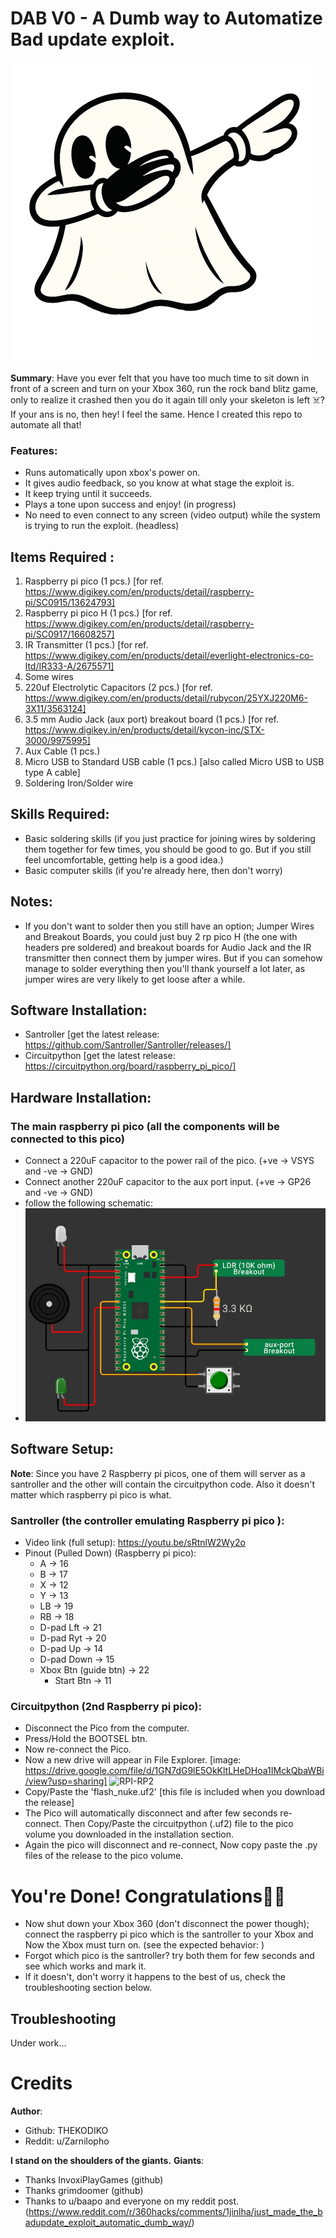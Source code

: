 # DAB V0 - A Dumb way to Automatize Bad update exploit. 

![DAB](https://github.com/THEKODIKO/DAB-Dumb_way_to_Automatize_BadUpdate/blob/2bcbe75b81156ed0d29ba17e6454188d1008a259/assets/DAB_mascot.png "DAB")

**Summary**: Have you ever felt that you have too much time to sit down in front of a screen and turn on your Xbox 360, run the rock band blitz game, only to realize it crashed then you do it again till only your skeleton is left ☠️? If your ans is no, then hey! I feel the same. Hence I created this repo to automate all that!

### Features:
- Runs automatically upon xbox's power on.
- It gives audio feedback, so you know at what stage the exploit is.
- It keep trying until it succeeds.
- Plays a tone upon success and enjoy! (in progress)
- No need to even connect to any screen (video output) while the system is trying to run the exploit. (headless)


## Items Required : 

 1. Raspberry pi pico (1 pcs.) [for ref. https://www.digikey.com/en/products/detail/raspberry-pi/SC0915/13624793]
 2. Raspberry pi pico H (1 pcs.) [for ref. https://www.digikey.com/en/products/detail/raspberry-pi/SC0917/16608257]
 3. IR Transmitter (1 pcs.) [for ref. https://www.digikey.com/en/products/detail/everlight-electronics-co-ltd/IR333-A/2675571]
 4. Some wires 
 5. 220uf Electrolytic Capacitors  (2 pcs.) [for ref. https://www.digikey.com/en/products/detail/rubycon/25YXJ220M6-3X11/3563124]
 6. 3.5 mm Audio Jack (aux port) breakout board (1 pcs.) [for ref. https://www.digikey.in/en/products/detail/kycon-inc/STX-3000/9975995]
 7. Aux Cable (1 pcs.)
 8. Micro USB to Standard USB cable (1 pcs.) [also called Micro USB to USB type A cable]
 9. Soldering Iron/Solder wire

## Skills Required:

 - Basic soldering skills (if you just practice for joining wires by soldering them together for few times, you should be good to go. But if you still feel uncomfortable, getting help is a good idea.)
 - Basic computer skills (if you're already here, then don't worry)

## Notes:

 - If you don't want to solder then you still have an option; Jumper Wires and Breakout Boards, you could just buy 2 rp pico H (the one with headers pre soldered) and breakout boards for Audio Jack and the IR transmitter then connect them by jumper wires. But if you can somehow manage to solder everything then you'll thank yourself a lot later, as jumper wires are very likely to get loose after a while.

## Software Installation:
- Santroller [get the latest release: https://github.com/Santroller/Santroller/releases/]
- Circuitpython [get the latest release: https://circuitpython.org/board/raspberry_pi_pico/]
## Hardware Installation:
### The main raspberry pi pico (all the components will be connected to this pico)
- Connect a 220uF capacitor to the power rail of the pico. (+ve -> VSYS and -ve -> GND)
- Connect another 220uF capacitor to the aux port input. (+ve -> GP26 and -ve -> GND)
- follow the following schematic:
- ![the main rp pico schematic](https://github.com/THEKODIKO/DAB-Dumb_way_to_Automatize_BadUpdate/blob/03b6bb88d1cd69901b71c4549e3cbea72c5d8893/assets/main-rp-pico-schematic.jpg "the main rp pico schematic")


## Software Setup:
**Note**: Since you have 2 Raspberry pi picos, one of them will server as a santroller and the other will contain the circuitpython code. Also it doesn't matter which raspberry pi pico is what.
### Santroller (the controller emulating Raspberry pi pico ):
- Video link (full setup): https://youtu.be/sRtnlW2Wy2o
- Pinout (Pulled Down) (Raspberry pi pico):
	- A -> 16
	- B -> 17
	- X -> 12
	- Y -> 13
	- LB -> 19
	- RB -> 18
	- D-pad Lft -> 21
	- D-pad Ryt -> 20
	- D-pad Up -> 14
	- D-pad Down -> 15
	- Xbox Btn (guide btn) -> 22
        - Start Btn -> 11
### Circuitpython (2nd Raspberry pi pico): 
- Disconnect the Pico from the computer.
- Press/Hold the BOOTSEL btn.
- Now re-connect the Pico.
- Now a new drive will appear in File Explorer. [image: https://drive.google.com/file/d/1GN7dG9lE5OkKltLHeDHoa1IMckQbaWBi/view?usp=sharing]
![RPI-RP2](https://drive.google.com/file/d/1GN7dG9lE5OkKltLHeDHoa1IMckQbaWBi/view?usp=sharing)
- Copy/Paste the 'flash_nuke.uf2' [this file is included when you download the release]
- The Pico will automatically disconnect and after few seconds re-connect. Then Copy/Paste the circuitpython (.uf2) file to the pico volume you downloaded in the installation section.
- Again the pico will disconnect and re-connect, Now copy paste the .py files of the release to the pico volume.

# You're Done! Congratulations🎉🎉
- Now shut down your Xbox 360 (don't disconnect the power though); connect the raspberry pi pico which is the santroller to your Xbox and Now the Xbox must turn on. (see the expected behavior: )
- Forgot which pico is the santroller? try both them for few seconds and see which works and mark it.
- If it doesn't, don't worry it happens to the best of us, check the troubleshooting section below. 

##  Troubleshooting
Under work...

# Credits
**Author**:  
- Github: THEKODIKO
- Reddit: u/Zarnilopho

**I stand on the shoulders of the giants.**
**Giants**: 
- Thanks InvoxiPlayGames (github)
- Thanks grimdoomer (github)
- Thanks to u/baapo and everyone on my reddit post.(https://www.reddit.com/r/360hacks/comments/1jinlha/just_made_the_badupdate_exploit_automatic_dumb_way/)
